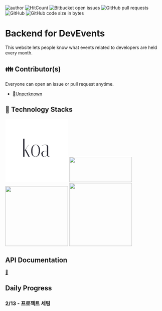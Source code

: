 ![author](https://img.shields.io/badge/author-Unperknown-lightgrey.svg)
![HitCount](http://hits.dwyl.io/Unperknown/DevEvents-Backend.svg)
![Bitbucket open issues](https://img.shields.io/github/issues/Unperknown/DevEvents-Backend)
![GitHub pull requests](https://img.shields.io/github/issues-pr/Unperknown/DevEvents-Backend)
![GitHub](https://img.shields.io/github/license/Unperknown/DevEvents)
![GitHub code size in bytes](https://img.shields.io/github/languages/code-size/Unperknown/DevEvents-Backend)

# Backend for DevEvents

This website lets people know what events related to developers are held every month.

## 👪 Contributor(s)

Everyone can open an issue or pull request anytime.

- [🔗Unperknown](https://github.com/Unperknown)

## 🔑 Technology Stacks

<img src="https://raw.githubusercontent.com/koajs/koa/HEAD/docs/logo.png" width="200" height="200" />
<img src="https://www.nginx.com/wp-content/uploads/2018/08/NGINX-logo-rgb-large.png" width="200" height="80" />
<img src="https://www.docker.com/sites/default/files/d8/2019-07/vertical-logo-monochromatic.png" width="200" height="190">
<img src="https://upload.wikimedia.org/wikipedia/commons/thumb/1/17/GraphQL_Logo.svg/1024px-GraphQL_Logo.svg.png" width="200" height="200">

## API Documentation

[🔗]()

## Daily Progress

### 2/13 - 프로젝트 세팅